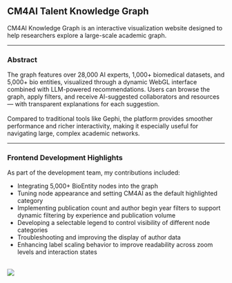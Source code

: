 ## CM4AI Talent Knowledge Graph

CM4AI Knowledge Graph is an interactive visualization website designed to help researchers explore a large-scale academic graph.

***

### Abstract

The graph features over 28,000 AI experts, 1,000+ biomedical datasets, and 5,000+ bio entities, visualized through a dynamic WebGL interface combined with LLM-powered recommendations. Users can browse the graph, apply filters, and receive AI-suggested collaborators and resources — with transparent explanations for each suggestion.
<br>
<br>
Compared to traditional tools like Gephi, the platform provides smoother performance and richer interactivity, making it especially useful for navigating large, complex academic networks.

***

### Frontend Development Highlights
As part of the development team, my contributions included:
- Integrating 5,000+ BioEntity nodes into the graph
- Tuning node appearance and setting CM4AI as the default highlighted category
- Implementing publication count and author begin year filters to support dynamic filtering by experience and publication volume
- Developing a selectable legend to control visibility of different node categories
- Troubleshooting and improving the display of author data
- Enhancing label scaling behavior to improve readability across zoom levels and interaction states

<br>
<img src="images/cm4AI-g.gif?raw=true"/>


